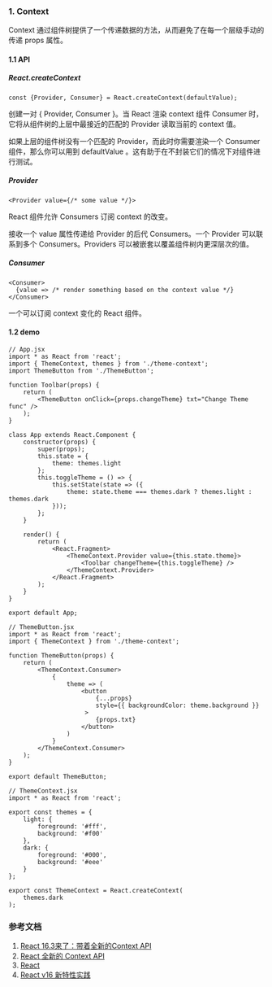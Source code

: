 ### 1. Context
Context 通过组件树提供了一个传递数据的方法，从而避免了在每一个层级手动的传递 props 属性。
#### 1.1 API
##### React.createContext
```
const {Provider, Consumer} = React.createContext(defaultValue);
```
创建一对 { Provider, Consumer }。当 React 渲染 context 组件 Consumer 时，它将从组件树的上层中最接近的匹配的 Provider 读取当前的 context 值。

如果上层的组件树没有一个匹配的 Provider，而此时你需要渲染一个 Consumer 组件，那么你可以用到 defaultValue 。这有助于在不封装它们的情况下对组件进行测试。
##### Provider
```
<Provider value={/* some value */}>
```
React 组件允许 Consumers 订阅 context 的改变。

接收一个 value 属性传递给 Provider 的后代 Consumers。一个 Provider 可以联系到多个 Consumers。Providers 可以被嵌套以覆盖组件树内更深层次的值。

##### Consumer
```
<Consumer>
  {value => /* render something based on the context value */}
</Consumer>
```
一个可以订阅 context 变化的 React 组件。
#### 1.2 demo
```
// App.jsx
import * as React from 'react';
import { ThemeContext, themes } from './theme-context';
import ThemeButton from './ThemeButton';

function Toolbar(props) {
    return (
        <ThemeButton onClick={props.changeTheme} txt="Change Theme func" />
    );
}

class App extends React.Component {
    constructor(props) {
        super(props);
        this.state = {
            theme: themes.light
        };
        this.toggleTheme = () => {
            this.setState(state => ({
                theme: state.theme === themes.dark ? themes.light : themes.dark
            }));
        };
    }

    render() {
        return (
            <React.Fragment>
                <ThemeContext.Provider value={this.state.theme}>
                    <Toolbar changeTheme={this.toggleTheme} />
                </ThemeContext.Provider>
            </React.Fragment>
        );
    }
}

export default App;
```
```
// ThemeButton.jsx
import * as React from 'react';
import { ThemeContext } from './theme-context';

function ThemeButton(props) {
    return (
        <ThemeContext.Consumer>
            {
                theme => (
                    <button
                        {...props}
                        style={{ backgroundColor: theme.background }}
                     >
                        {props.txt}
                    </button>
                )
            }
        </ThemeContext.Consumer>
    );
}

export default ThemeButton;
```
```
// ThemeContext.jsx
import * as React from 'react';

export const themes = {
    light: {
        foreground: '#fff',
        background: '#f00'
    },
    dark: {
        foreground: '#000',
        background: '#eee'
    }
};

export const ThemeContext = React.createContext(
    themes.dark
);
```

### 参考文档
1. [React 16.3来了：带着全新的Context API](https://juejin.im/post/5a7b41605188257a6310fbec)
2. [React 全新的 Context API](https://juejin.im/entry/5a9caa786fb9a028e46e2011)
3. [React](https://reactjs.org/docs/context.html#api)
4. [React v16 新特性实践](https://cloud.tencent.com/developer/article/1137778)